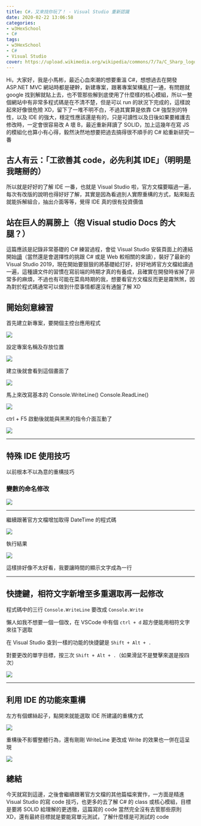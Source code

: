 ```yaml
---
title: C#，又來找你玩了！ - Visual Studio 重新認識
date: 2020-02-22 13:06:58
categories:
- w3HexSchool
- C#
tags:
- w3HexSchool
- C#
- Visual Studio
cover: https://upload.wikimedia.org/wikipedia/commons/7/7a/C_Sharp_logo.svg
---
```


Hi，大家好，我是小馬彬，最近心血來潮的想要重溫 C#，想想過去在開發 ASP.NET MVC 網站時都是硬幹，新建專案，跟著專案架構亂打一通，有問題就 google 找到解就貼上去，也不管那些解到底使用了什麼樣的核心模組，所以一整個網站中有非常多程式碼是在不清不楚，但是可以 run 的狀況下完成的，這樣說起來好像很危險 XD，留下了一堆不明不白，不過其實算是依靠 C# 強型別的特性，以及 IDE 的強大，穩定性應該還是有的，只是可讀性以及日後如果要維護去修改時，一定會很容易改 A 壞 B，最近重新拜讀了 SOLID，加上這幾年在寫 JS 的模組化也算小有心得，毅然決然地想要把過去搞得很不順手的 C# 給重新研究一番

## 古人有云：「工欲善其 code，必先利其 IDE」（明明是我瞎掰的）

所以就是好好的了解 IDE 一番，也就是 Visual Studio 啦，官方文檔要瞄過一遍，每次有改版的說明也得好好了解，其實是因為看過別人實際重構的方式，點來點去就能拆解組合，抽出介面等等，覺得 IDE 真的很有投資價值

## 站在巨人的肩膀上（抱 Visual studio Docs 的大腿？）

這篇應該是記錄非常基礎的 C# 練習過程，會從 Visual Studio 安裝頁面上的連結開始[讀](https://docs.microsoft.com/en-us/visualstudio/get-started/visual-studio-ide?view=vs-2019)（當然還是會選擇性的挑跟 C# 或是 Web 較相關的來讀），裝好了最新的 Visual Studio 2019，現在開始要狠狠的將基礎給打好，好好地將官方文檔給讀過一遍，這種讀文件的習慣在寫前端的時期才真的有養成，且確實在開發時省掉了非常多的麻煩，不過也有可能在菜鳥時期的我，想要看官方文檔反而更是霧煞煞，因為對於程式碼通常可以做到什麼事情都還沒有通盤了解 XD

## 開始刻意練習

首先建立新專案，要開個主控台應用程式

![](https://i.imgur.com/DM2QCQC.png)

設定專案名稱及存放位置

![](https://i.imgur.com/Z7XtAmD.png)

建立後就會看到這個畫面了

![](https://i.imgur.com/RhkZNRO.png)

馬上來改寫基本的 Console.WriteLine() Console.ReadLine()

![](https://i.imgur.com/L9DkNyp.png)

ctrl + F5 啟動後就能與黑黑的指令介面互動了

![](https://i.imgur.com/RERUKsE.gif)

---

## 特殊 IDE 使用技巧

以前根本不以為意的重構技巧

### 變數的命名修改

![](https://i.imgur.com/Ttz30Z4.gif)

---

繼續跟著官方文檔增加取得 DateTime 的程式碼

![](https://i.imgur.com/tKobL8D.png)

執行結果

![](https://i.imgur.com/NwLvMTZ.png)

這樣排好像不太好看，我要讓時間的顯示文字成為一行

---

## 快捷鍵，相符文字新增至多重選取再一起修改

程式碼中的三行 `Console.WriteLine` 要改成 `Console.Write`

懶人如我不想要一個一個改，在 VSCode 中有個 `ctrl + d` 超方便能用相符文字來往下選取

在 Visual Studio 查到一樣的功能的快捷鍵是 `Shift + Alt + .`

對要更改的單字目標，按三次 `Shift + Alt + .`（如果滑鼠不是雙擊來選是按四次）

![](https://i.imgur.com/d4x1WZ8.gif)

---

## 利用 IDE 的功能來重構

左方有個螺絲起子，點開來就能選取 IDE 所建議的重構方式

![](https://i.imgur.com/DTFh2oF.gif)

重構後不影響整體行為，還有剛剛 WriteLine 更改成 Write 的效果也一併在這呈現

![](https://i.imgur.com/1kB0Cym.gif)

## 總結

今天就寫到這邊，之後會繼續跟著官方文檔的其他篇幅來實作，一方面是精進 Visual Studio 的寫 code 技巧，也更多的去了解 C# 的 class 或核心模組，目標是要將 SOLID 給理解的更透徹，這篇寫的 code 當然完全沒有去管那些原則 XD，還有最終目標就是要能寫單元測試，了解什麼樣是可測試的 code
